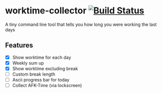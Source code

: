 # worktime-collector [![Build Status](https://travis-ci.org/samuba/worktime-collector.svg?branch=master)](https://travis-ci.org/samuba/worktime-collector)
A tiny command line tool that tells you how long you were working the last days

## Features
- [x] Show worktime for each day
- [x] Weekly sum up
- [x] Show worktime excluding break
- [ ] Custom break length
- [ ] Ascii progress bar for today
- [ ] Collect AFK-Time (via lockscreen)
